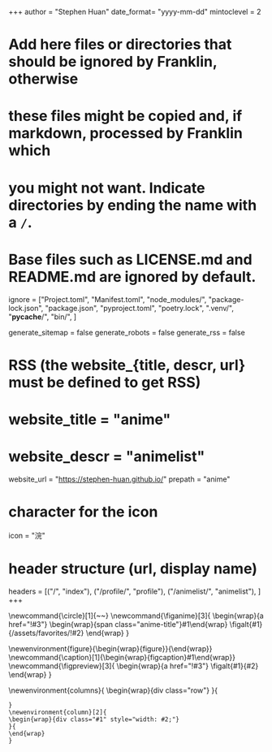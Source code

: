 <!--
Add here global page variables to use throughout your website.
-->
+++
author = "Stephen Huan"
date_format= "yyyy-mm-dd"
mintoclevel = 2

# Add here files or directories that should be ignored by Franklin, otherwise
# these files might be copied and, if markdown, processed by Franklin which
# you might not want. Indicate directories by ending the name with a `/`.
# Base files such as LICENSE.md and README.md are ignored by default.
ignore = ["Project.toml", "Manifest.toml",
          "node_modules/", "package-lock.json", "package.json",
          "pyproject.toml", "poetry.lock", ".venv/", "__pycache__/",
          "bin/",
         ]

generate_sitemap = false
generate_robots = false
generate_rss = false

# RSS (the website_{title, descr, url} must be defined to get RSS)
# website_title = "anime"
# website_descr = "animelist"
website_url   = "https://stephen-huan.github.io/"
prepath = "anime"

# character for the icon
icon = "浣"

# header structure (url, display name)
headers = [("/", "index"),
           ("/profile/", "profile"),
           ("/animelist/", "animelist"),
          ]
+++

<!--
Add here global LaTeX commands to use throughout your pages.
-->
\newcommand{\circle}[1]{~~~<span class="circle #1"></span>~~~}
\newcommand{\figanime}[3]{
  \begin{wrap}{a href="!#3"}
    \begin{wrap}{span class="anime-title"}#1\end{wrap}
    \figalt{#1}{/assets/favorites/!#2}
  \end{wrap}
}
<!-- images -->
\newenvironment{figure}{\begin{wrap}{figure}}{\end{wrap}}
\newcommand{\caption}[1]{\begin{wrap}{figcaption}#1\end{wrap}}
\newcommand{\figpreview}[3]{
  \begin{wrap}{a href="!#3"}
    \figalt{#1}{#2}
  \end{wrap}
}
<!-- columns -->
\newenvironment{columns}{
  \begin{wrap}{div class="row"}
}{
  ~~~<div style="clear: both"></div>~~~\end{wrap}
}
\newenvironment{column}[2]{
  \begin{wrap}{div class="#1" style="width: #2;"}
}{
  \end{wrap}
}

